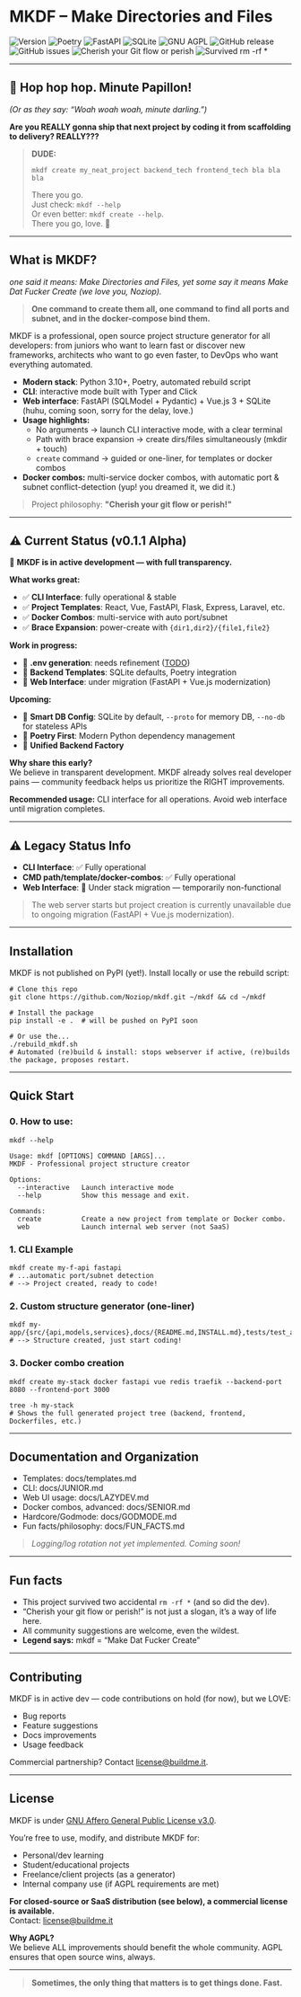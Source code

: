 # MKDF – Make Directories and Files

![Version](https://img.shields.io/badge/python-3.10+-blue)
![Poetry](https://img.shields.io/badge/poetry-managed-blue)
![FastAPI](https://img.shields.io/badge/fastapi-async-green)
![SQLite](https://img.shields.io/badge/sqlite-embedded-lightgrey)
![GNU AGPL](https://img.shields.io/badge/license-AGPL-blue)
![GitHub release](https://img.shields.io/github/v/release/Noziop/mkdf?include_prereleases)
![GitHub issues](https://img.shields.io/github/issues/Noziop/mkdf)
![Cherish your Git flow or perish](https://img.shields.io/badge/Cherish%20your%20gitflow-%20or%20perish%20-red)
![Survived rm -rf *](https://img.shields.io/badge/SURVIVED-rm%20--rf%20*-red)

---

## 🛑 Hop hop hop. Minute Papillon!  
*(Or as they say: “Woah woah woah, minute darling.”)*

**Are you REALLY gonna ship that next project by coding it from scaffolding to delivery? REALLY???**

> **DUDE:**  
> ```
> mkdf create my_neat_project backend_tech frontend_tech bla bla bla
> ```
> There you go.  
> Just check: `mkdf --help`  
> Or even better: `mkdf create --help`.  
> There you go, love. 🚀

---

## What is MKDF?

*one said it means: *Make Directories and Files*, yet some say it means *Make Dat Fucker Create* (we love you, Noziop).*

> **One command to create them all, one command to find all ports and subnet, and in the docker-compose bind them.**

MKDF is a professional, open source project structure generator for all developers: from juniors who want to learn fast or discover new frameworks, architects who want to go even faster, to DevOps who want everything automated.

- **Modern stack**: Python 3.10+, Poetry, automated rebuild script
- **CLI**: interactive mode built with Typer and Click
- **Web interface**: FastAPI (SQLModel + Pydantic) + Vue.js 3 + SQLite (huhu, coming soon, sorry for the delay, love.)
- **Usage highlights:**
  - No arguments → launch CLI interactive mode, with a clear terminal
  - Path with brace expansion → create dirs/files simultaneously (mkdir + touch)
  - `create` command → guided or one-liner, for templates or docker combos
- **Docker combos:** multi-service docker combos, with automatic port & subnet conflict-detection (yup! you dreamed it, we did it.)

> Project philosophy: **"Cherish your git flow or perish!"**

---

## ⚠️ Current Status (v0.1.1 Alpha)

🚧 **MKDF is in active development — with full transparency.**

**What works great:**
- ✅ **CLI Interface**: fully operational & stable
- ✅ **Project Templates**: React, Vue, FastAPI, Flask, Express, Laravel, etc.
- ✅ **Docker Combos**: multi-service with auto port/subnet
- ✅ **Brace Expansion**: power-create with `{dir1,dir2}/{file1,file2}`

**Work in progress:**
- 🔧 **.env generation**: needs refinement ([TODO](test_mkdf/TODO.md))
- 🔧 **Backend Templates**: SQLite defaults, Poetry integration
- 🔧 **Web Interface**: under migration (FastAPI + Vue.js modernization)

**Upcoming:**
- 🎯 **Smart DB Config**: SQLite by default, `--proto` for memory DB, `--no-db` for stateless APIs
- 🎯 **Poetry First**: Modern Python dependency management
- 🎯 **Unified Backend Factory**

**Why share this early?**  
We believe in transparent development. MKDF already solves real developer pains — community feedback helps us prioritize the RIGHT improvements.

**Recommended usage:** CLI interface for all operations. Avoid web interface until migration completes.

---

## ⚠️ Legacy Status Info

- **CLI Interface**: ✅ Fully operational  
- **CMD path/template/docker-combos**: ✅ Fully operational  
- **Web Interface**: 🔄 Under stack migration — temporarily non-functional

> The web server starts but project creation is currently unavailable due to ongoing migration (FastAPI + Vue.js modernization).

---

## Installation

MKDF is not published on PyPI (yet!). Install locally or use the rebuild script:

```
# Clone this repo
git clone https://github.com/Noziop/mkdf.git ~/mkdf && cd ~/mkdf

# Install the package
pip install -e .  # will be pushed on PyPI soon

# Or use the...
./rebuild_mkdf.sh
# Automated (re)build & install: stops webserver if active, (re)builds the package, proposes restart.
```

---

## Quick Start

### 0. How to use:

```
mkdf --help

Usage: mkdf [OPTIONS] COMMAND [ARGS]...
MKDF - Professional project structure creator

Options:
  --interactive   Launch interactive mode
  --help          Show this message and exit.

Commands:
  create          Create a new project from template or Docker combo.
  web             Launch internal web server (not SaaS)
```

### 1. CLI Example

```
mkdf create my-f-api fastapi
# ...automatic port/subnet detection
# --> Project created, ready to code!
```

### 2. Custom structure generator (one-liner)

```
mkdf my-app/{src/{api,models,services},docs/{README.md,INSTALL.md},tests/test_api.py,.env}
# --> Structure created, just start coding!
```

### 3. Docker combo creation

```
mkdf create my-stack docker fastapi vue redis traefik --backend-port 8080 --frontend-port 3000

tree -h my-stack
# Shows the full generated project tree (backend, frontend, Dockerfiles, etc.)
```

---

## Documentation and Organization

- Templates: docs/templates.md  
- CLI: docs/JUNIOR.md  
- Web UI usage: docs/LAZYDEV.md  
- Docker combos, advanced: docs/SENIOR.md  
- Hardcore/Godmode: docs/GODMODE.md  
- Fun facts/philosophy: docs/FUN_FACTS.md

> *Logging/log rotation not yet implemented. Coming soon!*

---

## Fun facts

- This project survived two accidental `rm -rf *` (and so did the dev).
- “Cherish your git flow or perish!” is not just a slogan, it’s a way of life here.
- All community suggestions are welcome, even the wildest.
- **Legend says:** mkdf = “Make Dat Fucker Create”

---

## Contributing

MKDF is in active dev — code contributions on hold (for now), but we LOVE:
- Bug reports
- Feature suggestions
- Docs improvements
- Usage feedback

Commercial partnership? Contact [license@buildme.it](mailto:license@buildme.it).

---

## License

MKDF is under [GNU Affero General Public License v3.0](LICENSE).

You’re free to use, modify, and distribute MKDF for:
- Personal/dev learning
- Student/educational projects
- Freelance/client projects (as a generator)
- Internal company use (if AGPL requirements are met)

**For closed-source or SaaS distribution (see below), a commercial license is available.**  
Contact: [license@buildme.it](mailto:license@buildme.it)

**Why AGPL?**  
We believe ALL improvements should benefit the whole community. AGPL ensures that open source wins, always.

---

> **Sometimes, the only thing that matters is to get things done. Fast.**
```
